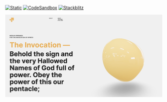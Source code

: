 [![Static](https://img.shields.io/badge/demo-%23646CFF.svg?logo=html5&logoColor=white)](https://pmndrs.github.io/examples/wobbling-sphere)
[![CodeSandbox](https://img.shields.io/badge/codesandbox-040404?logo=codesandbox&logoColor=DBDBDB)](https://codesandbox.io/s/github/pmndrs/examples/tree/main/apps/wobbling-sphere)
[![Stackblitz](https://img.shields.io/badge/stackblitz-fff?logo=Stackblitz&logoColor=1389FD)](https://stackblitz.com/github/pmndrs/examples/tree/main/apps/wobbling-sphere)

![](thumbnail.png)

